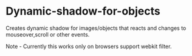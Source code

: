 # Dynamic-shadow-for-objects
Creates dynamic shadow for images/objects that reacts and changes to mouseover,scroll or other events.

Note - Currently this works only on browsers support webkit filter.
